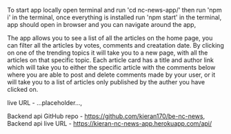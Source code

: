 To start app locally open terminal and run 'cd nc-news-app/'
then run 'npm i' in the terminal,
once everything is installed run 'npm start' in the terminal,
app should open in browser and you can navigate around the app,

The app allows you to see a list of all the articles on the home
page, you can filter all the articles by votes, comments and 
creatation date. By clicking on one of the trending topics it will
take you to a new page, with all the articles on that specific
topic. Each article card has a title and author link which will 
take you to either the specific article with the comments below 
where you are able to post and delete comments made by your user,
or it will take you to a list of articles only published by the 
auther you have clicked on. 

live URL - ...placeholder...,

Backend api GitHub repo - https://github.com/kieran170/be-nc-news,
Backend api live URL - https://kieran-nc-news-app.herokuapp.com/api/
